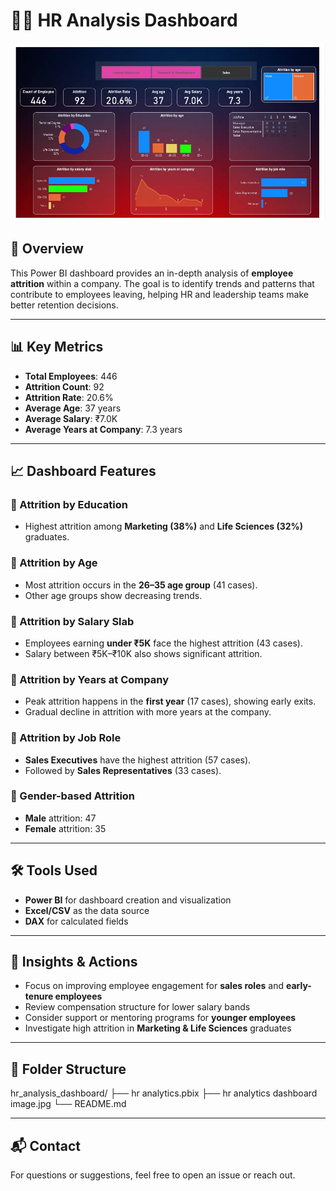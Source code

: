 
# 👩‍💼 HR Analysis Dashboard

![HR Dashboard Preview](hr%20analysis%20dashboard%20image.jpg)

## 📌 Overview

This Power BI dashboard provides an in-depth analysis of **employee attrition** within a company. The goal is to identify trends and patterns that contribute to employees leaving, helping HR and leadership teams make better retention decisions.

---

## 📊 Key Metrics

- **Total Employees**: 446  
- **Attrition Count**: 92  
- **Attrition Rate**: 20.6%  
- **Average Age**: 37 years  
- **Average Salary**: ₹7.0K  
- **Average Years at Company**: 7.3 years

---

## 📈 Dashboard Features

### 🔹 Attrition by Education
- Highest attrition among **Marketing (38%)** and **Life Sciences (32%)** graduates.

### 🔹 Attrition by Age
- Most attrition occurs in the **26–35 age group** (41 cases).
- Other age groups show decreasing trends.

### 🔹 Attrition by Salary Slab
- Employees earning **under ₹5K** face the highest attrition (43 cases).
- Salary between ₹5K–₹10K also shows significant attrition.

### 🔹 Attrition by Years at Company
- Peak attrition happens in the **first year** (17 cases), showing early exits.
- Gradual decline in attrition with more years at the company.

### 🔹 Attrition by Job Role
- **Sales Executives** have the highest attrition (57 cases).
- Followed by **Sales Representatives** (33 cases).

### 🔹 Gender-based Attrition
- **Male** attrition: 47  
- **Female** attrition: 35

---

## 🛠 Tools Used

- **Power BI** for dashboard creation and visualization
- **Excel/CSV** as the data source
- **DAX** for calculated fields

---

## 🎯 Insights & Actions

- Focus on improving employee engagement for **sales roles** and **early-tenure employees**
- Review compensation structure for lower salary bands
- Consider support or mentoring programs for **younger employees**
- Investigate high attrition in **Marketing & Life Sciences** graduates

---

## 📁 Folder Structure

hr_analysis_dashboard/
├── hr analytics.pbix
├── hr analytics dashboard image.jpg
└── README.md



---

## 📬 Contact

For questions or suggestions, feel free to open an issue or reach out.

